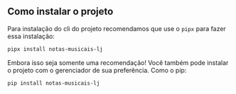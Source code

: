 ## Como instalar o projeto

Para instalação do cli do projeto recomendamos que use o `pipx` para fazer essa instalação:

```bash
pipx install notas-musicais-lj
```

Embora isso seja somente uma recomendação! Você também pode instalar o projeto com o gerenciador de sua preferência. Como o pip:

```bash
pip install notas-musicais-lj
```
